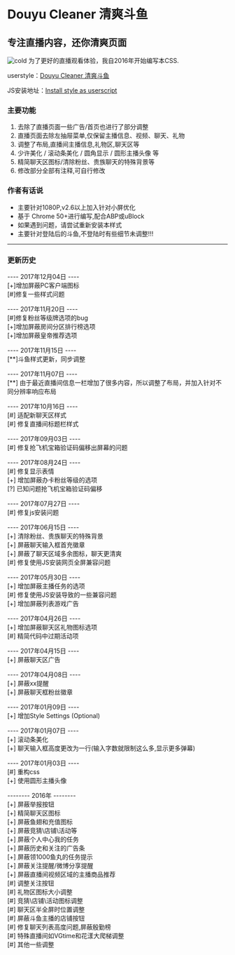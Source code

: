 
# Douyu Cleaner 清爽斗鱼

## 专注直播内容，还你清爽页面
![cold](https://userstyles.org/style_screenshots/132037_after.jpeg)
为了更好的直播观看体验，我自2016年开始编写本CSS.

userstyle：[Douyu Cleaner 清爽斗鱼](https://userstyles.org/styles/132037/douyu-cleaner)

JS安装地址：[Install style as userscript](https://userstyles.org/styles/userjs/132037/douyu-cleaner.user.js)

### 主要功能
1. 去除了直播页面一些广告/首页也进行了部分调整
2. 直播页面去除左抽屉菜单,仅保留主播信息、视频、聊天、礼物
3. 调整了布局,直播间主播信息,礼物区,聊天区等
4. 少许美化 / 滚动条美化 / 圆角显示 / 圆形主播头像 等
5. 精简聊天区图标/清除粉丝、贵族聊天的特殊背景等
6. 修改部分全部有注释,可自行修改

### 作者有话说
* 主要针对1080P,v2.6以上加入针对小屏优化
* 基于 Chrome 50+进行编写,配合ABP或uBlock
* 如果遇到问题，请尝试重新安装本样式
* 主要针对登陆后的斗鱼,不登陆时有些细节未调整!!!

---
### 更新历史

---- 2017年12月04日 ----</br>
[+]增加屏蔽PC客户端图标</br>
[#]修复一些样式问题</br>

---- 2017年11月20日 ----</br>
[#]修复粉丝等级牌选项的bug</br>
[+]增加屏蔽房间分区排行榜选项</br>
[+]增加屏蔽皇帝推荐选项

---- 2017年11月15日 ----</br>
[**]斗鱼样式更新，同步调整

---- 2017年11月07日 ----</br>
[**] 由于最近直播间信息一栏增加了很多内容，所以调整了布局，并加入针对不同分辨率响应布局

---- 2017年10月16日 ----</br>
[#] 适配新聊天区样式</br>
[#] 修复直播间标题栏样式</br>

---- 2017年09月03日 ----</br>
[#] 修复抢飞机宝箱验证码偏移出屏幕的问题</br>

---- 2017年08月24日 ----</br>
[#] 修复显示表情</br>
[+] 增加屏蔽办卡粉丝等级的选项</br>
[?] 已知问题抢飞机宝箱验证码偏移</br>

---- 2017年07月27日 ----</br>
[#] 修复js安装问题</br>

---- 2017年06月15日 ----</br>
[+] 清除粉丝、贵族聊天的特殊背景</br>
[+] 屏蔽聊天输入框首充徽章</br>
[+] 屏蔽了聊天区域多余图标，聊天更清爽</br>
[#] 修复使用JS安装网页全屏兼容问题</br>

---- 2017年05月30日 ----</br>
[+] 增加屏蔽主播任务的选项</br>
[#] 修复使用JS安装导致的一些兼容问题</br>
[+] 增加屏蔽列表游戏广告</br>

---- 2017年04月26日 ----</br>
[+] 增加屏蔽聊天区礼物图标选项</br>
[#] 精简代码中过期活动项</br>

---- 2017年04月15日 ----</br>
[+] 屏蔽聊天区广告</br>

---- 2017年04月08日 ----</br>
[+] 屏蔽xx提醒</br>
[+] 屏蔽聊天框粉丝徽章</br>

---- 2017年01月09日 ----</br>
[+] 增加Style Settings (Optional)</br>

---- 2017年01月07日 ----</br>
[+] 滚动条美化</br>
[+] 聊天输入框高度更改为一行(输入字数就限制这么多,显示更多弹幕)

---- 2017年01月03日 ----</br>
[#] 重构css</br>
[+] 使用圆形主播头像</br>

-------- 2016年 --------</br>
[+] 屏蔽举报按钮</br>
[+] 精简聊天区图标</br>
[+] 屏蔽鱼翅和充值图标</br>
[+] 屏蔽竞猜\店铺\活动等</br>
[+] 屏蔽个人中心我的任务</br>
[+] 屏蔽历史和关注的广告条</br>
[+] 屏蔽领1000鱼丸的任务提示</br>
[+] 屏蔽关注提醒/微博分享提醒</br>
[+] 屏蔽直播间视频区域的主播商品推荐</br>
[#] 调整关注按钮</br>
[#] 礼物区图标大小调整</br>
[#] 竞猜\店铺\活动图标调整</br>
[#] 聊天区半全屏时位置调整</br>
[#] 屏蔽斗鱼主播的店铺按钮</br>
[#] 修复聊天列表高度问题,屏蔽殷勤榜</br>
[#] 特殊直播间如VGtime和花漾大爬梯调整</br>
[#] 其他一些调整